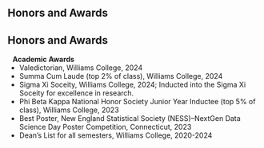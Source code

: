 ## Honors and Awards

## Honors and Awards

<h4 style="margin:0 10px 0;">Academic Awards</h4>

<ul style="margin:0 0 5px;">
  <li><autocolor>Valedictorian, Williams College, 2024</autocolor></li>
  <li><autocolor>Summa Cum Laude (top 2% of class), Williams College, 2024</autocolor></li>
  <li><autocolor>Sigma Xi Soceity, Williams College, 2024; Inducted into the Sigma Xi Soceity for excellence in research.</autocolor></li>
  <li><autocolor>Phi Beta Kappa National Honor Society Junior Year Inductee (top 5% of class), Williams College, 2023</autocolor></li>
  <li><autocolor>Best Poster, New England Statistical Society (NESS)–NextGen Data Science Day Poster Competition, Connecticut, 2023</autocolor></li>
  <li><autocolor>Dean’s List for all semesters, Williams College, 2020-2024</autocolor></li>
</ul>

